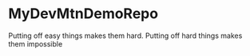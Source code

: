 # MyDevMtnDemoRepo

Putting off easy things makes them hard. Putting off hard things makes them impossible
